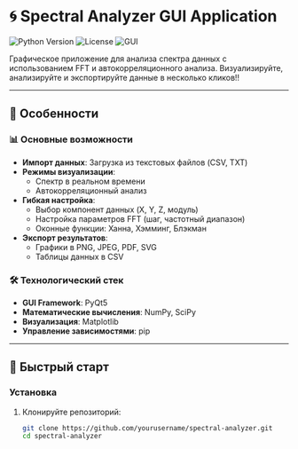 # 🌀 Spectral Analyzer GUI Application

![Python Version](https://img.shields.io/badge/python-3.7%2B-blue)
![License](https://img.shields.io/badge/license-MIT-green)
![GUI](https://img.shields.io/badge/GUI-PyQt5-purple)

Графическое приложение для анализа спектра данных с использованием FFT и автокорреляционного анализа. Визуализируйте, анализируйте и экспортируйте данные в несколько кликов!!

---

## 🌟 Особенности

### 📊 Основные возможности
- **Импорт данных**: Загрузка из текстовых файлов (CSV, TXT)
- **Режимы визуализации**:
  - Спектр в реальном времени
  - Автокорреляционный анализ
- **Гибкая настройка**:
  - Выбор компонент данных (X, Y, Z, модуль)
  - Настройка параметров FFT (шаг, частотный диапазон)
  - Оконные функции: Ханна, Хэмминг, Блэкман
- **Экспорт результатов**:
  - Графики в PNG, JPEG, PDF, SVG
  - Таблицы данных в CSV

### 🛠 Технологический стек
- **GUI Framework**: PyQt5
- **Математические вычисления**: NumPy, SciPy
- **Визуализация**: Matplotlib
- **Управление зависимостями**: pip

---

## 🚀 Быстрый старт

### Установка
1. Клонируйте репозиторий:
   ```bash
   git clone https://github.com/yourusername/spectral-analyzer.git
   cd spectral-analyzer